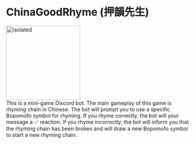 # ChinaGoodRhyme (押韻先生)
<img src="https://ibb.co/Dpz2Ghj" alt="isolated" width="200"/>\
This is a mini-game Discord bot. The main gameplay of this game is rhyming chain in Chinese. The bot will prompt you to use a specific Bopomofo symbol for rhyming. If you rhyme correctly, the bot will your message a ✅ reaction. If you rhyme incorrectly, the bot will inform you that the rhyming chain has been broken and will draw a new Bopomofo symbol to start a new rhyming chain.

